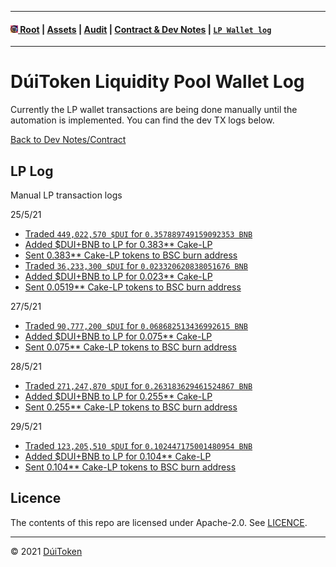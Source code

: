 - - - -
#### [<img src="https://raw.githubusercontent.com/DuiToken/DuiToken/master/assets/Dui-icon.png" width="12" height="12" /> Root](https://github.com/DuiToken/DuiToken) | [Assets](https://github.com/DuiToken/DuiToken/tree/master/assets) | [Audit](https://github.com/DuiToken/DuiToken/tree/master/audit) | [Contract & Dev Notes](https://github.com/DuiToken/DuiToken/tree/master/contract) | [```LP Wallet log```](https://github.com/DuiToken/DuiToken/blob/master/contract/LP-Wallet-log.md)
- - - -

# DúiToken Liquidity Pool Wallet Log

Currently the LP wallet transactions are being done manually until the automation is implemented. You can find the dev TX logs below.

[Back to Dev Notes/Contract](https://github.com/DuiToken/DuiToken/tree/master/contract)

## LP Log
Manual LP transaction logs

25/5/21 
- [Traded ```449,022,570 $DUI``` for ```0.357889749159092353 BNB``` ](https://bscscan.com/tx/0x5ed539fbc656c508d2f0fd2fdec124bcf8d9a95e68b6e9d324a77ba30532ea64)
- [Added $DUI+BNB to LP for 0.383** Cake-LP](https://bscscan.com/tx/0x459521d32f98064e608a5a2cb6dc79ea48937539172d80aa9ee910cace825ba5)
- [Sent 0.383** Cake-LP tokens to BSC burn address](https://bscscan.com/tx/0x043ab0cbba0d717528c68003843215d84dcd32a2d1bbda9dadd866685d55d2bd)
- [Traded ```36,233,300 $DUI``` for ```0.023320620838051676 BNB``` ](https://bscscan.com/tx/0xeac6811b2e2ac7c3b613fde75845e5dd4ad05def3944ca9162c174fd0acb0486)
- [Added $DUI+BNB to LP for 0.023** Cake-LP](https://bscscan.com/tx/0xa9b8ea8ec077a43c5f16823ca21337e1d14e01e51c6d6b03ae70eaccc46701d3)
- [Sent 0.0519** Cake-LP tokens to BSC burn address](https://bscscan.com/tx/0xbed725eae66ec8877a7c005cb95e6b2cb895b1c1601df3a21b380c7d0712ec32)

27/5/21
- [Traded ```90,777,200 $DUI``` for ```0.068682513436992615 BNB``` ](https://bscscan.com/tx/0xd206424f714b469de9c724bf96ccfd170010dc436d47c61857aea87286946b9e)
- [Added $DUI+BNB to LP for 0.075** Cake-LP](https://bscscan.com/tx/0xbf55341868ee2d8f61c95d0eccde7f936196f97cc814d6b9a937a1ca077cebbb)
- [Sent 0.075** Cake-LP tokens to BSC burn address](https://bscscan.com/tx/0x8a494dde20f4e4939f58deb1ff9b9e5d46ea6b50e8a65e59d8896319297d9843)

28/5/21
- [Traded ```271,247,870 $DUI``` for ```0.263183629461524867 BNB``` ](https://bscscan.com/tx/0xaa9918fd6e518e5b5a90c8d3631ae8c4c8974d1846d866d126a83a58ecadc801)
- [Added $DUI+BNB to LP for 0.255** Cake-LP](https://bscscan.com/tx/0x1668bf7abd2513b60a82027578d920c4af7be1f3578d0e101b63d5cd142a722b)
- [Sent 0.255** Cake-LP tokens to BSC burn address](https://bscscan.com/tx/0xeed23d5cd3731a310f1c067fe5aeca98139ed185878d0c9d7edc0388e059b42e)

29/5/21
- [Traded ```123,205,510 $DUI``` for ```0.102447175001480954 BNB``` ](https://bscscan.com/tx/0x954e2f06bbc1fd3e6b03b9a20a20ca9683db7856bd2f808de800ca09d658c60b)
- [Added $DUI+BNB to LP for 0.104** Cake-LP](https://bscscan.com/tx/0x77be28f9bd8de17530d62c5103b9966fb15619c46f80456656f84d4989560003)
- [Sent 0.104** Cake-LP tokens to BSC burn address](https://bscscan.com/tx/0xbb685aa55be45f6e53dd331aefb3b9313c48dc0a561dc10e6270563a59525c8e)

## Licence

The contents of this repo are licensed under Apache-2.0. See [LICENCE](https://github.com/DuiToken/DuiToken/blob/master/LICENSE).

----- 

© 2021 [DúiToken](https://DuiCrypto.com)
